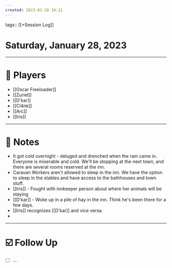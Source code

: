 ```yaml
---
created: 2023-01-28 18:21
---
```

tags:: [[+Session Log]]

# Saturday, January 28, 2023

---
# 📝 Players
- [[Oscar Freeloader]]
- [[Zuriel]]
- [[D'kar]]
- [[Cl4nk]]
- [[Arc]]
- [[Iris]]

---
# 📝 Notes

- It got cold overnight  - deluged and drenched when the rain came in.  Everyone is miserable and cold.   We'll be stopping at the next town, and there are several rooms reserved at the inn.
- Caravan Workers aren't allowed to sleep in the inn.  We have the option to sleep in the stables and have access to the bathhouses and town stuff.
- [[Iris]] - Fought with innkeeper person about where her animals will be staying
- [[D'kar]] - Woke up in a pile of hay in the inn.  Think he's been there for a few days.
- [[Iris]] recognizes [[D'kar]] and vice versa.
- 

---
# ☑️ Follow Up
- [ ] ...




